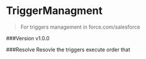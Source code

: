# TriggerManagment
>For triggers management in force.com/salesforce

###Version
v1.0.0

###Resolve
Resovle the triggers execute order that 

